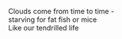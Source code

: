 Clouds come from time to time -    
starving for fat fish or mice    
Like our tendrilled life    

